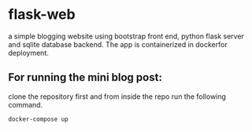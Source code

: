 # flask-web
a simple blogging website using bootstrap front end, python flask server and sqlite database backend. The app is containerized in dockerfor deployment. 
</br> 

## For running the mini blog post:
clone the repository first and from inside the repo run the following command. 

``` docker-compose up ```
